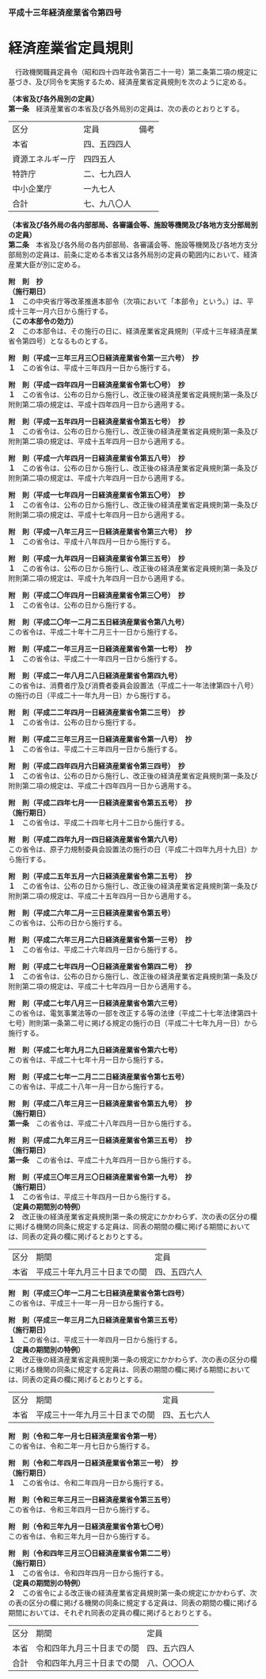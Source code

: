 ### 平成十三年経済産業省令第四号  
# 経済産業省定員規則  
　行政機関職員定員令（昭和四十四年政令第百二十一号）第二条第二項の規定に基づき、及び同令を実施するため、経済産業省定員規則を次のように定める。  
  
**（本省及び各外局別の定員）**  
**第一条**　経済産業省の本省及び各外局別の定員は、次の表のとおりとする。  

||||  
| --- | --- | --- |  
|区分|定員|備考|  
|本省|四、五四四人||  
|資源エネルギー庁|四四五人||  
|特許庁|二、七九四人||  
|中小企業庁|一九七人||  
|合計|七、九八〇人||  
  
  
**（本省及び各外局の各内部部局、各審議会等、施設等機関及び各地方支分部局別の定員）**  
**第二条**　本省及び各外局の各内部部局、各審議会等、施設等機関及び各地方支分部局別の定員は、前条に定める本省又は各外局別の定員の範囲内において、経済産業大臣が別に定める。  
  
**附　則　抄**  
**（施行期日）**  
**１**　この中央省庁等改革推進本部令（次項において「本部令」という。）は、平成十三年一月六日から施行する。  
**（この本部令の効力）**  
**２**　この本部令は、その施行の日に、経済産業省定員規則（平成十三年経済産業省令第四号）となるものとする。  
  
**附　則（平成一三年三月三〇日経済産業省令第一三六号）　抄**  
**１**　この省令は、平成十三年四月一日から施行する。  
  
**附　則（平成一四年四月一日経済産業省令第七〇号）　抄**  
**１**　この省令は、公布の日から施行し、改正後の経済産業省定員規則第一条及び附則第二項の規定は、平成十四年四月一日から適用する。  
  
**附　則（平成一五年四月一日経済産業省令第五七号）　抄**  
**１**　この省令は、公布の日から施行し、改正後の経済産業省定員規則第一条及び附則第二項の規定は、平成十五年四月一日から適用する。  
  
**附　則（平成一六年四月一日経済産業省令第五八号）　抄**  
**１**　この省令は、公布の日から施行し、改正後の経済産業省定員規則第一条及び附則第二項の規定は、平成十六年四月一日から適用する。  
  
**附　則（平成一七年四月一日経済産業省令第五〇号）　抄**  
**１**　この省令は、公布の日から施行し、改正後の経済産業省定員規則第一条及び附則第二項の規定は、平成十七年四月一日から適用する。  
  
**附　則（平成一八年三月三一日経済産業省令第三六号）　抄**  
**１**　この省令は、平成十八年四月一日から施行する。  
  
**附　則（平成一九年四月一日経済産業省令第三五号）　抄**  
**１**　この省令は、公布の日から施行し、改正後の経済産業省定員規則第一条及び附則第二項の規定は、平成十九年四月一日から適用する。  
  
**附　則（平成二〇年四月一日経済産業省令第三〇号）　抄**  
**１**　この省令は、公布の日から施行する。  
  
**附　則（平成二〇年一二月二五日経済産業省令第八九号）**  
この省令は、平成二十年十二月三十一日から施行する。  
  
**附　則（平成二一年三月三一日経済産業省令第一七号）　抄**  
**１**　この省令は、平成二十一年四月一日から施行する。  
  
**附　則（平成二一年八月二八日経済産業省令第四九号）**  
この省令は、消費者庁及び消費者委員会設置法（平成二十一年法律第四十八号）の施行の日（平成二十一年九月一日）から施行する。  
  
**附　則（平成二二年四月一日経済産業省令第二三号）　抄**  
**１**　この省令は、公布の日から施行する。  
  
**附　則（平成二三年三月三一日経済産業省令第一八号）　抄**  
**１**　この省令は、平成二十三年四月一日から施行する。  
  
**附　則（平成二四年四月六日経済産業省令第三四号）　抄**  
**１**　この省令は、公布の日から施行し、改正後の経済産業省定員規則第一条及び附則第二項の規定は、平成二十四年四月一日から適用する。  
  
**附　則（平成二四年七月一一日経済産業省令第五五号）　抄**  
**（施行期日）**  
**１**　この省令は、平成二十四年七月十二日から施行する。  
  
**附　則（平成二四年九月一四日経済産業省令第六八号）**  
この省令は、原子力規制委員会設置法の施行の日（平成二十四年九月十九日）から施行する。  
  
**附　則（平成二五年五月一六日経済産業省令第二五号）　抄**  
**１**　この省令は、公布の日から施行し、改正後の経済産業省定員規則第一条及び附則第二項の規定は、平成二十五年四月一日から適用する。  
  
**附　則（平成二六年二月一三日経済産業省令第五号）**  
この省令は、公布の日から施行する。  
  
**附　則（平成二六年三月二六日経済産業省令第一三号）　抄**  
**１**　この省令は、平成二十六年四月一日から施行する。  
  
**附　則（平成二七年四月一〇日経済産業省令第四二号）　抄**  
**１**　この省令は、公布の日から施行し、改正後の経済産業省定員規則第一条及び附則第二項の規定は、平成二十七年四月一日から適用する。  
  
**附　則（平成二七年八月三一日経済産業省令第六三号）**  
この省令は、電気事業法等の一部を改正する等の法律（平成二十七年法律第四十七号）附則第一条第二号に掲げる規定の施行の日（平成二十七年九月一日）から施行する。  
  
**附　則（平成二七年九月二九日経済産業省令第六七号）**  
この省令は、平成二十七年十月一日から施行する。  
  
**附　則（平成二七年一二月二二日経済産業省令第七五号）**  
この省令は、平成二十八年一月一日から施行する。  
  
**附　則（平成二八年三月三一日経済産業省令第五九号）　抄**  
**（施行期日）**  
**第一条**　この省令は、平成二十八年四月一日から施行する。  
  
**附　則（平成二九年三月三一日経済産業省令第三五号）　抄**  
**（施行期日）**  
**第一条**　この省令は、平成二十九年四月一日から施行する。  
  
**附　則（平成三〇年三月三〇日経済産業省令第一九号）　抄**  
**（施行期日）**  
**１**　この省令は、平成三十年四月一日から施行する。  
**（定員の期間別の特例）**  
**２**　改正後の経済産業省定員規則第一条の規定にかかわらず、次の表の区分の欄に掲げる機関の同条に規定する定員は、同表の期間の欄に掲げる期間においては、同表の定員の欄に掲げるとおりとする。  

||||  
| --- | --- | --- |  
|区分|期間|定員|  
|本省|平成三十年九月三十日までの間|四、五四六人|  
  
**附　則（平成三〇年一二月二七日経済産業省令第七四号）**  
この省令は、平成三十一年一月一日から施行する。  
  
**附　則（平成三一年三月二九日経済産業省令第三五号）**  
**（施行期日）**  
**１**　この省令は、平成三十一年四月一日から施行する。  
**（定員の期間別の特例）**  
**２**　改正後の経済産業省定員規則第一条の規定にかかわらず、次の表の区分の欄に掲げる機関の同条に規定する定員は、同表の期間の欄に掲げる期間においては、同表の定員の欄に掲げるとおりとする。  

||||  
| --- | --- | --- |  
|区分|期間|定員|  
|本省|平成三十一年九月三十日までの間|四、五七六人|  
  
**附　則（令和二年一月七日経済産業省令第一号）**  
この省令は、令和二年一月七日から施行する。  
  
**附　則（令和二年四月一日経済産業省令第三一号）　抄**  
**（施行期日）**  
**１**　この省令は、令和二年四月一日から施行する。  
  
**附　則（令和三年三月三一日経済産業省令第三五号）**  
この省令は、令和三年四月一日から施行する。  
  
**附　則（令和三年九月一日経済産業省令第七〇号）**  
この省令は、令和三年九月一日から施行する。  
  
**附　則（令和四年三月三〇日経済産業省令第二二号）**  
**（施行期日）**  
**１**　この省令は、令和四年四月一日から施行する。  
**（定員の期間別の特例）**  
**２**　この省令による改正後の経済産業省定員規則第一条の規定にかかわらず、次の表の区分の欄に掲げる機関の同条に規定する定員は、同表の期間の欄に掲げる期間においては、それぞれ同表の定員の欄に掲げるとおりとする。  

||||  
| --- | --- | --- |  
|区分|期間|定員|  
|本省|令和四年九月三十日までの間|四、五六四人|  
|合計|令和四年九月三十日までの間|八、〇〇〇人|  
  
